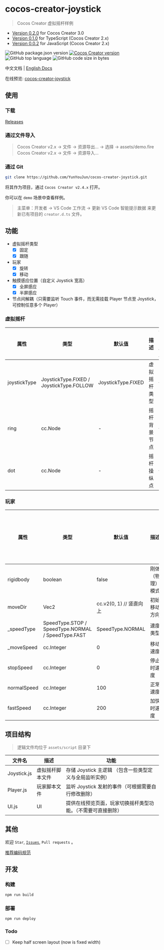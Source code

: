 # cocos-creator-joystick

> Cocos Creator 虚拟摇杆样例

- [Version 0.2.0](<(https://github.com/YunYouJun/cocos-creator-joystick/releases/tag/v0.2.0)>) for Cocos Creator 3.0
- [Version 0.1.0](https://github.com/YunYouJun/cocos-creator-joystick/releases/tag/v0.1.0) for TypeScript (Cocos Creator 2.x)
- [Version 0.0.2](https://github.com/YunYouJun/cocos-creator-joystick/releases/tag/v0.0.2) for JavaScript (Cocos Creator 2.x)

![GitHub package.json version](https://img.shields.io/github/package-json/v/YunYouJun/cocos-creator-joystick.svg?style=social)
[![Cocos Creator version](https://img.shields.io/badge/Cocos_Creator-v2.4.x-blue.svg?style=social)](https://www.cocos.com/creator)
![GitHub top language](https://img.shields.io/github/languages/top/YunYouJun/cocos-creator-joystick.svg?style=social&logo=typescript)
![GitHub code size in bytes](https://img.shields.io/github/languages/code-size/YunYouJun/cocos-creator-joystick.svg?style=social&logo=visual-studio-code)

中文文档 | [English Docs](./README.en.md)

在线预览: [cocos-creator-joystick](https://yunyoujun.github.io/cocos-creator-joystick)

## 使用

### 下载

[Releases](https://github.com/YunYouJun/cocos-creator-joystick/releases)

### 通过文件导入

> Cocos Creator v2.x -> 文件 -> 资源导出... -> 选择 -> assets/demo.fire
> Cocos Creator v2.x -> 文件 -> 资源导入...

### 通过 Git

```sh
git clone https://github.com/YunYouJun/cocos-creator-joystick.git
```

将其作为项目，通过 `Cocos Creator v2.4.x` 打开。

你可以在 `demo` 场景中查看样例。

> 主菜单：开发者 -> VS Code 工作流 -> 更新 VS Code 智能提示数据 来更新已有项目的 `creator.d.ts` 文件。

## 功能

- 虚拟摇杆类型
  - [x] 固定
  - [x] 跟随
- 玩家
  - [x] 旋转
  - [x] 移动
- 触摸感应位置（自定义 Joystick 宽高）
  - [x] 全屏感应
  - [x] 半屏感应
- 节点间解耦（只需要监听 Touch 事件，而无需挂载 Player 节点至 Joystick，可控制任意多个 Player）

### 虚拟摇杆

| 属性         | 类型                                     | 默认值             | 描述         | 可自定义 |
| ------------ | ---------------------------------------- | ------------------ | ------------ | -------- |
| joystickType | JoystickType.FIXED / JoystickType.FOLLOW | JoystickType.FIXED | 虚拟摇杆类型 | √        |
| ring         | cc.Node                                  | -                  | 摇杆背景节点 | √        |
| dot          | cc.Node                                  | -                  | 摇杆操纵点   | √        |

### 玩家

| 属性        | 类型                                               | 默认值                  | 描述             | 由虚拟摇杆控制 | 可自定义 |
| ----------- | -------------------------------------------------- | ----------------------- | ---------------- | -------------- | -------- |
| rigidbody   | boolean                                            | false                   | 刚体（物理）模式 | ×              | x        |
| moveDir     | Vec2                                               | cc.v2(0, 1) // 竖直向上 | 初始移动方向     | √              | √        |
| \_speedType | SpeedType.STOP / SpeedType.NORMAL / SpeedType.FAST | SpeedType.NORMAL        | 速度类型         | √              | ×        |
| \_moveSpeed | cc.Integer                                         | 0                       | 移动速度         | ×              | ×        |
| stopSpeed   | cc.Integer                                         | 0                       | 停止时速度       | ×              | √        |
| normalSpeed | cc.Integer                                         | 100                     | 正常速度         | ×              | √        |
| fastSpeed   | cc.Integer                                         | 200                     | 加快时速度       | ×              | √        |

## 项目结构

> 逻辑文件均位于 `assets/script` 目录下

| 文件名      | 描述             | 功能                                                         |
| ----------- | ---------------- | ------------------------------------------------------------ |
| Joystick.js | 虚拟摇杆脚本文件 | 存储 Joystick 主逻辑 （包含一些类型定义与全局监听实例）      |
| Player.js   | 玩家脚本文件     | 监听 Joystick 发射的事件（可根据需要自行修改删除）           |
| UI.js       | UI               | 提供在线预览页面，玩家切换摇杆类型功能。（不需要可直接删除） |

## 其他

欢迎 `Star`, [`Issues`](https://github.com/YunYouJun/cocos-creator-joystick/issues), `Pull requests` 。

[推荐编码规范](https://docs.cocos.com/creator/manual/zh/scripting/reference/coding-standards.html)

## 开发

### 构建

```sh
npm run build
```

### 部署

```sh
npm run deploy
```

### Todo

- [ ] Keep half screen layout (now is fixed width)
